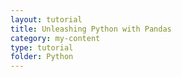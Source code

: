 ```yaml
---
layout: tutorial
title: Unleashing Python with Pandas
category: my-content
type: tutorial
folder: Python
---
```

